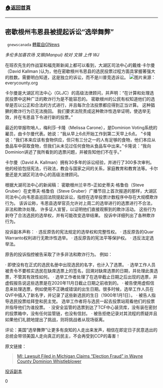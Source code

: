 ###  [:house:返回首頁](https://github.com/ourhimalayas/txt)
---

## 密歇根州韦恩县被提起诉讼“选举舞弊”
` gnewscanada` [轉載自GNews](https://gnews.org/zh-hans/552061/)

*多伦多加喜农场 文𤦍(Manpui)
校对 文锦 上传 WJ*

在班农先生的作战室和福克斯新闻上都可以看到，大湖区司法中心的戴维·卡尔曼（David Kallman )认为，他在密歇根州韦恩县的选民投票过程方面具掌握著强大的胜数。需要明白知道，这是独立的诉讼，而不是川普竞选诉讼。
![](https://gnews-media-offload.s3.amazonaws.com/wp-content/uploads/2020/11/12155824/wayne.jpg)图片来源：everycounty.org


卡尔曼是大湖区司法中心（GLJC）的高级法律顾问，并声明：“在计算和处理选民投票中这种广泛的欺诈行为是不能容忍的。 密歇根州的公民有权知道他们的选举是否以公正和合法的方式进行，并且每次合法投票都应得到正当计算。 这种猖獗的欺诈行为已无法挽回。 我们要求法院责成这种欺诈性选举证明，使选举无效，并在韦恩县下令进行新的投票。”

最近的举报吹哨人，梅利莎·卡隆（Melissa Carone），是Dominion Voting系统的雇员，由卡尔曼代表。她说：“我从早上6点开始工作到第二天早上6点。 ”卡隆说：“我们本来应该有食物供应，但只有三分之一的人有足够的食物，他们本应从食品车中获取食物，但我们从未见过任何食物从食品车中出来。”卡隆说：“我向Dominion讲述了我所看到的选票问题，并被告知他们不在乎。”

卡尔曼（David A. Kallman）拥有30多年的诉讼经验，并进行了300多次审判。 他的经验包括宪法，行政法，教会与国家之间的关系，家庭教育和教育法等。卡尔曼还是大湖区司法中心的高级法律顾问。

根据大湖司法中心的新闻稿：
密歇根州兰辛市–正如史蒂夫·格鲁伯（Steve Gruber）在史蒂夫·格鲁伯（Steve Gruber）广播节目上首次报道的那样，大湖区司法中心向韦恩县巡回法院提起诉讼，指控在选举投票计数程序中存在大规模欺诈行为。 该诉讼称，韦恩县选举官员允许对上周二的选举进行的选票进行不合法，非法和欺诈处理。 许多证人宣誓，以证明他们直接观察到的欺诈活动。 这些行为剥夺了合法选民的选举权，并有可能改变选举结果。 投诉中详细列出了各种欺诈行为。

投诉副本声称：
· 违反原告的宪法规定的选举权和完整性权。
· 违反原告的Quar Warranto权利进行无欺诈性选举。
· 违反原告的宪法平等保护权。
· 违反法定选举法。

原告的投诉指控被告采取了许多非法和欺诈行为。 例如：

· 即使没有在正式的选民名册中出现选民的名字，也计入了选票。
· 选举工作人员被责令不要核实选民在缺席选票上的签名，回溯对缺席选票的日期，并处理此类选票，不管其有效性如何。
· 选举工作者处理了在选举截止日期之后出现的选票，并虚假报告说这些选票是在2020年11月日截止日期之前收到的。
· 被告使用虚假信息来处理选票，例如使用不正确或错误的出生日期。很多时候，选举工作人员在QVF中插入了新名字，并记录了这些新选民的生日（1900年1月1日）。
· 被告人指导选民投票给拜登和民主党。 选举工作者将与选民一起去投票站观看他们的投票并指导他们为谁投票。
· 没安全监管的选票到达了TCF中心装货库，没有装在密封的投票箱中，没有任何监管链，也没有信封。
· 被告拒绝记录对其流程的质疑并且如果他们礼貌地提出了挑战，则将挑战者从现场驱离。

评论：美国”选举舞弊”让更多有良知的人走出来发声，相信在即定日子民意选出的总统会带领美国人走向真正的民主，不会再受到CCP的毒害！

原文链接：



> [MI: Lawsuit Filed in Michigan Claims “Election Fraud” in Wayne County Dominion Whistleblower](https://djhjmedia.com/kari/mi-lawsuit-filed-in-michigan-claims-election-fraud-in-wayne-county-dominion-whistleblower/)



[投诉副本](https://greatlakesjc.org/cases/costantino_v_detroit/)

0
